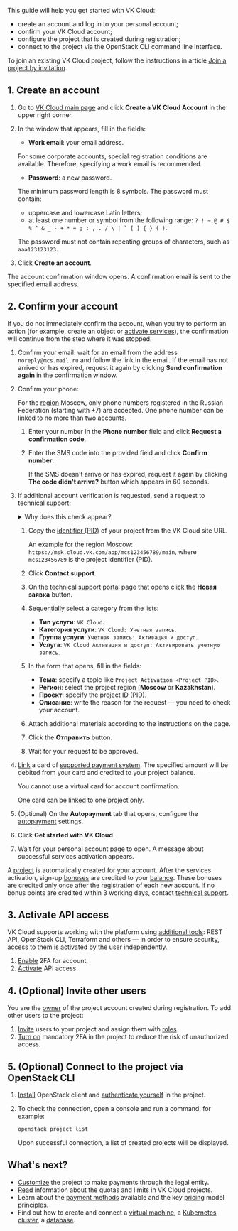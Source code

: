 This guide will help you get started with VK Cloud:

- create an account and log in to your personal account;
- confirm your VK Cloud account;
- configure the project that is created during registration;
- connect to the project via the OpenStack CLI command line interface.

<info>

To join an existing VK Cloud project, follow the instructions in article [Join a project by invitation](/en/base/account/instructions/project-invitation).

</info>

## 1. Create an account

1. Go to [VK Cloud main page](https://mcs.mail.ru/en/) and click **Create a VK Cloud Account** in the upper right corner.
1. In the window that appears, fill in the fields:

    - **Work email**: your email address.

    <info>

    For some corporate accounts, special registration conditions are available. Therefore, specifying a work email is recommended.

    </info>

    - **Password**: a new password.

    <warn>

    The minimum password length is 8 symbols. The password must contain:

    - uppercase and lowercase Latin letters;
    - at least one number or symbol from the following range: ``? ! ~ @ # $ % ^ & _ - + * = ; : , . / \ | ` [ ] { } ( )``.

    The password must not contain repeating groups of characters, such as ``aaa123123123``.

    </warn>

1. Click **Create an account**.

The account confirmation window opens. A confirmation email is sent to the specified email address.

## 2. Confirm your account

If you do not immediately confirm the account, when you try to perform an action (for example, create an object or [activate services](/en/base/account/start/activation)), the confirmation will continue from the step where it was stopped.

1. Confirm your email: wait for an email from the address `noreply@mcs.mail.ru` and follow the link in the email. If the email has not arrived or has expired, request it again by clicking **Send confirmation again** in the confirmation window.
1. Confirm your phone:

   <warn>

   For the [region](/en/base/account/concepts/regions) Moscow, only phone numbers registered in the Russian Federation (starting with +7) are accepted. One phone number can be linked to no more than two accounts.

   </warn>

   1. Enter your number in the **Phone number** field and click **Request a confirmation code**.
   1. Enter the SMS code into the provided field and click **Confirm number**.

      If the SMS doesn't arrive or has expired, request it again by clicking **The code didn't arrive?** button which appears in 60 seconds.

1. If additional account verification is requested, send a request to technical support:

   <details>
     <summary>Why does this check appear?</summary>

   VK Cloud platform automatically [validates the security status](../../it-security/tech#antifraud) of the account. Depending on the results of the check, one of these options is offered:

   - Link a card right away — the **Payment card** tab opens.
   - Send a request to technical support — the **Account activation** tab opens. Linking a card becomes available after the request is processed by technical support.

   </details>

   1. Copy the [identifier (PID)](/en/base/account/instructions/project-settings/manage#getting_the_project_id) of your project from the VK Cloud site URL.

      An example for the region Moscow: `https://msk.cloud.vk.com/app/mcs123456789/main`, where `mcs123456789` is the project identifier (PID).

   1. Click **Contact support**.
   1. On the [technical support portal](https://support.mcs.mail.ru) page that opens click the **Новая заявка** button.
   1. Sequentially select a category from the lists:

      - **Тип услуги**: `VK Cloud`.
      - **Категория услуги**: `VK Cloud: Учетная запись`.
      - **Группа услуги**: `Учетная запись: Активация и доступ`.
      - **Услуга**: `VK Cloud Активация и доступ: Активировать учетную запись`.

   1. In the form that opens, fill in the fields:

      - **Тема**: specify a topic like `Project Activation <Project PID>`.
      - **Регион**: select the project region (**Moscow** or **Kazakhstan**).
      - **Проект**: specify the project ID (PID).
      - **Описание**: write the reason for the request — you need to check your account.

   1. Attach additional materials according to the instructions on the page.
   1. Click the **Отправить** button.
   1. Wait for your request to be approved.

1. [Link](/en/base/account/instructions/activation#linking_a_bank_card) a card of [supported payment system](/en/additionals/billing/concepts/payment-methods). The specified amount will be debited from your card and credited to your project balance.

   <warn>

   You cannot use a virtual card for account confirmation.

   One card can be linked to one project only.

   </warn>

1. (Optional) On the **Autopayment** tab that opens, configure the [autopayment](/en/additionals/billing/instructions/add-card#configure_auto_completion) settings.
1. Click **Get started with VK Cloud**.
1. Wait for your personal account page to open. A message about successful services activation appears.

A [project](/en/base/account/concepts/projects) is automatically created for your account. After the services activation, sign-up [bonuses](/en/additionals/billing/concepts/balance#bonuses) are credited to your [balance](/en/additionals/billing/concepts/balance). These bonuses are credited only once after the registration of each new account. If no bonus points are credited within 3 working days, contact [technical support](/en/contacts).

## 3. Activate API access

<info>

VK Cloud supports working with the platform using [additional tools](/en/manage/tools-for-using-services): REST API, OpenStack CLI, Terraform and others — in order to ensure security, access to them is activated by the user independently.

</info>

1. [Enable](/en/base/account/instructions/account-manage/manage-2fa/) 2FA for account.
1. [Activate](/en/manage/tools-for-using-services/rest-api/enable-api) API access.

## 4. (Optional) Invite other users

You are the [owner](/en/base/account/concepts/rolesandpermissions) of the project account created during registration. To add other users to the project:

1. [Invite](/en/base/account/account/adduser) users to your project and assign them with [roles](/en/base/account/concepts/rolesandpermissions).
1. [Turn on](/en/base/account/instructions/project-settings/access-manage#inclusion_of_mandatory_2fa_in_the_project) mandatory 2FA in the project to reduce the risk of unauthorized access.

## 5. (Optional) Connect to the project via OpenStack CLI

1. [Install](/en/base/account/cli/setup) OpenStack сlient and [authenticate yourself](/en/base/account/cli/authorization) in the project.
1. To check the connection, open a console and run a command, for example:

    ```bash
    openstack project list
    ```

    Upon successful connection, a list of created projects will be displayed.

## What's next?

- [Customize](/en/additionals/billing/instructions/corporate/) the project to make payments through the legal entity.
- [Read](/en/base/account/concepts/quotasandlimits) information about the quotas and limits in VK Cloud projects.
- Learn about the [payment methods](/en/additionals/billing/instructions/payment) available and the key [pricing](/en/base/account/tariffication) model principles.
- Find out how to create and connect a [virtual machine](/en/base/iaas/vm-start), a [Kubernetes cluster](/en/base/k8s/quickstart), a [database](/en/dbs/dbaas/start).
